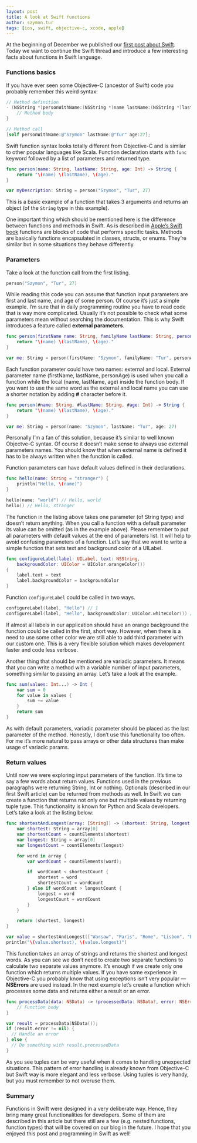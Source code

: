 ```yaml
---
layout: post
title: A look at Swift functions
author: szymon.tur
tags: [ios, swift, objective-c, xcode, apple]
---
```


At the beginning of December we published our [first post about Swift](/quick-introduction-to-Swift.html "Quick introduction to Swift").
Today we want to continue the Swift thread and introduce a few interesting facts about functions in Swift language.

### Functions basics

If you have ever seen some Objective-C (ancestor of Swift) code you probably remember this weird syntax:

```objective-c
// Method definition
- (NSString *)personWithName:(NSString *)name lastName:(NSString *)lastName age:(NSInteger)age {
	// Method body
}

// Method call
[self personWithName:@"Szymon" lastName:@"Tur" age:27];
```

Swift function syntax looks totally different from Objective-C and is similar to other popular languages like Scala.
Function declaration starts with `func` keyword followed by a list of parameters and returned type.

```swift
func person(name: String, lastName: String, age: Int) -> String {
	return "\(name) \(lastName), \(age)."
}

var myDescription: String = person("Szymon", "Tur", 27)
```

This is a basic example of a function that takes 3 arguments and returns an object (of the `String` type in this example).

One important thing which should be mentioned here is the difference between functions and methods in Swift. As is described in
[Apple’s Swift book](https://developer.apple.com/library/ios/documentation/Swift/Conceptual/Swift_Programming_Language/index.html "Apple’s Swift book")
functions are blocks of code that performs specific tasks. Methods are basically functions encapsulated in classes, structs, or enums.
They’re similar but in some situations they behave differently.


### Parameters

Take a look at the function call from the first listing.

```swift
person("Szymon", "Tur", 27)
```

While reading this code you can assume that function input parameters are first and last name, and age of some person. Of course it’s just a simple example.
I’m sure that in daily programming routine you have to read code that is way more complicated. Usually it’s not possible to check what some parameters
mean without searching the documentation. This is why Swift introduces a feature called **external parameters**.

```swift
func person(firstName name: String, familyName lastName: String, personAge age: Int) -> String {
    return "\(name) \(lastName), \(age)."
}

var me: String = person(firstName: "Szymon", familyName: "Tur", personAge: 27)
```

Each function parameter could have two names: external and local. External parameter name (firstName, lastName, personAge) is used when you call a function
while the local (name, lastName, age) inside the function body. If you want to use the same word as the external and local name you can use a shorter notation by adding **#** character before it.

```swift
func person(#name: String, #lastName: String, #age: Int) -> String {
    return "\(name) \(lastName), \(age)."
}

var me: String = person(name: "Szymon", lastName: "Tur", age: 27)
```

Personally I’m a fan of this solution, because it’s similar to well known Objectve-C syntax. Of course it doesn’t make sense
to always use external parameters names. You should know that when external name is defined it has to be always written when the function is called.

Function parameters can have default values defined in their declarations.

```swift
func hello(name: String = "stranger") {
	println("Hello, \(name)")
}

hello(name: "world") // Hello, world
hello() // Hello, stranger
```

The function in the listing above takes one parameter (of String type) and doesn’t return anything. When you call a function with a default parameter its value can be omitted
(as in the example above). Please remember to put all parameters with default values at the end of parameters list.  It will help to avoid confusing parameters of a function.
Let’s say that we want to write a simple function that sets text and background color of a UILabel.

```swift
func configureLabel(label: UILabel, text: NSString,
    backgroundColor: UIColor = UIColor.orangeColor())
{
    label.text = text
    label.backgroundColor = backgroundColor
}
```

Function `configureLabel` could be called in two ways.

```swift
configureLabel(label, "Hello") // 1
configureLabel(label, "Hello", backgroundColor: UIColor.whiteColor()) // 2
```

If almost all labels in our application should have an orange background the function could be called in the first, short way. However, when there is a need to use some other color
we are still able to add third parameter with our custom one. This is a very flexible solution which makes development faster and code less verbose.

Another thing that should be mentioned are variadic parameters. It means that you can write a method with a variable number of input parameters,
something similar to passing an array. Let’s take a look at the example.

```swift
func sum(values: Int...) -> Int {
    var sum = 0
    for value in values {
        sum += value
    }
    return sum
}
```

As with default parameters, variadic parameter should be placed as the last parameter of the method. Honestly, I don’t use this functionality too often.
For me it’s more natural to pass arrays or other data structures than make usage of variadic params.

### Return values

Until now we were exploring input parameters of the function. It’s time to say a few words about return values.
Functions used in the previous paragraphs were returning String, Int or nothing. Optionals (described in our first Swift article) can be returned
from methods as well. In Swift we can create a function that returns not only one but multiple values by returning tuple type.
This functionality is known for Python and Scala developers. Let’s take a look at the listing below:

```swift
func shortestAndLongest(array: [String]) -> (shortest: String, longest: String) {
    var shortest: String = array[0]
    var shortestCount = countElements(shortest)
    var longest: String = array[0]
    var longestCount = countElements(longest)

    for word in array {
        var wordCount = countElements(word);

        if  wordCount < shortestCount {
            shortest = word
            shortestCount = wordCount
        } else if wordCount > longestCount {
            longest = word
            longestCount = wordCount
        }
    }

    return (shortest, longest)
}

var value = shortestAndLongest(["Warsaw", "Paris", "Rome", "Lisbon", "Barcelona"])
println("\(value.shortest), \(value.longest)")
```

This function takes an array of strings and returns the shortest and longest words. As you can see we don’t need to create two separate functions to calculate two separate values anymore.
It’s enough if we create only one function which returns multiple values. If you have some experience in Objective-C you probably know that using
exceptions isn’t very popular — **NSErrors** are used instead. In the next example let’s create a function which processes some data and returns either a result or an error.

```swift
func processData(data: NSData) -> (processedData: NSData?, error: NSError?) {
	// Function body
}

var result = processData(NSData());
if (result.error != nil) {
  // Handle an error
} else {
  // Do something with result.processedData
}
```

As you see tuples can be very useful when it comes to handling unexpected situations. This pattern of error handling is already known from Objective-C but
Swift way is more elegant and less verbose. Using tuples is very handy, but you must remember to not overuse them.

### Summary

Functions in Swift were designed in a very deliberate way. Hence, they bring many great functionalities for developers. Some of them are described in this article but there still are a few
(e.g. nested functions, function types) that will be covered on our blog in the future. I hope that you enjoyed this post and programming in Swift as well!
